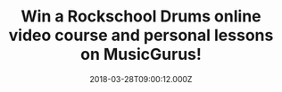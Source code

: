---
campaign-uuid: "c-9726f536-7a64-467f-bec4-94ded1dc42a4"
type: "Preview"
category: "Competition"
date: "2018-03-28T09:00:12.000Z"
end-date: "2018-04-11T23:59:00.000Z"
disable-form: false
is_promoted: false
has_entry_page: true
title: "Win a Rockschool Drums online video course and personal lessons on MusicGurus!"
competition-description: "<p>Calling all the musicians out there! We have a surprise\
  \ for you! Thanks to NME AAA and MusicGurus 3 budding drum heroes could win a Rockschool\
  \ video course of their choice (or any other MusicGurus course) including a 1-2-1\
  \ personal online lesson from a friendly and expert teacher to set them off in the\
  \ right direction!</p> \r\n<p>Liking what you hear? Click on the link below for\
  \ a chance to win!</p>"
hero-header: "Win a Rockschool Drums online video course and personal lessons on MusicGurus!"
terms-confirmation: "N/A"
banner-img: "https://assets.expresslyapp.com/asset-41c0aab7-43b7-49cf-8b33-2e2cdcca1cb0.png"
logo-left-href: "https://www.musicgurus.com/"
logo-left-image: "https://assets.expresslyapp.com/33aa114e-e727-47d8-949d-926d288e722d-thumb.png"
logo-left-title: "MusicGurus"
bg-image-hero: "https://assets.expresslyapp.com/asset-42c6403b-3d33-4f20-b17e-bedc03d89694.png"
bg-image-first: "https://assets.expresslyapp.com/asset-99e803ad-862f-4b60-bebe-ea563d032515.png"
bg-image-second: "https://assets.expresslyapp.com/asset-942f906f-a9dd-4503-bd51-003c3827b52e.png"
bg-image-third: "https://assets.expresslyapp.com/asset-2ddb6bb4-2055-422b-8f2a-5388b89a2c5e.png"
section1-content: "<p> <a href=\"https://www.musicgurus.com/\">MusicGurus.com</a>\
  \ is the #1 place to learn music online! \r\nBeginners just starting out and experience\
  \ musicians choose from 1000s of video lessons across a range of instrument and\
  \ styles taught by top teachers and contemporary stars such as Katie Melua, Everything\
  \ Everything and Radiohead.</p>\r\n<p>Students learn anything from piano to electronic\
  \ music production and more with HD video lessons and get 1-2-1 personalized tutoring\
  \ from awesome teachers anytime, anywhere.</p>"
section2-content: "MusicGurus has just released new courses for the ENTIRE drum syllabus\
  \ for the global leaders in contemporary music education and exams, Rockschool!\
  \ This means students can now join a community of hundreds of thousands of Rockschool\
  \ students and experience the full learning journey for drums!"
section3-content: "<p>Get ready, because NME AAA is partnering with them to give 3\
  \ lucky winners the chance of winning a Rockschool video course of their choice\
  \ including a 1-2-1 personal online lesson from an expert teacher!<p/>\r\n\r\n<p>Sounds\
  \ amazing, right? Don’t miss out on this amazing opportunity and enter below for\
  \ a chance to win!</p> \r\n\r\n<p>Good luck!</p>"
entry-title: "Win a Rockschool Drums online video course and personal lessons on MusicGurus!"
entry-content: "<p>Enter the draw to win a Rockschool Drums online video course and\
  \ personal lessons on MusicGurus by completing the form below before 23:59 on 11/04/2018.</p>"
has-winner: false
prize-description: "A Rockschool video course of their choice including a 1-2-1 personal\
  \ online lesson from an expert teacher."
---